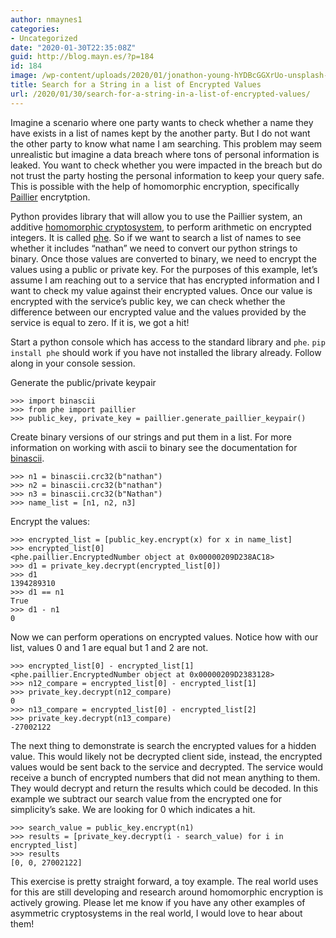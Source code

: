 ```yaml
---
author: nmaynes1
categories:
- Uncategorized
date: "2020-01-30T22:35:08Z"
guid: http://blog.mayn.es/?p=184
id: 184
image: /wp-content/uploads/2020/01/jonathon-young-hYDBcGGXrUo-unsplash-1568x1045.jpg
title: Search for a String in a list of Encrypted Values
url: /2020/01/30/search-for-a-string-in-a-list-of-encrypted-values/
---
```

Imagine a scenario where one party wants to check whether a name they have exists in a list of names kept by the another party. But I do not want the other party to know what name I am searching. This problem may seem unrealistic but imagine a data breach where tons of personal information is leaked. You want to check whether you were impacted in the breach but do not trust the party hosting the personal information to keep your query safe. This is possible with the help of homomorphic encryption, specifically [Paillier](https://en.wikipedia.org/wiki/Paillier_cryptosystem) encrytption. 

Python provides library that will allow you to use the Paillier system, an additive [homomorphic cryptosystem](https://en.wikipedia.org/wiki/Homomorphic_encryption), to perform arithmetic on encrypted integers. It is called [phe](https://python-paillier.readthedocs.io/en/stable/usage.html#usage). So if we want to search a list of names to see whether it includes &#8220;nathan&#8221; we need to convert our python strings to binary. Once those values are converted to binary, we need to encrypt the values using a public or private key. For the purposes of this example, let&#8217;s assume I am reaching out to a service that has encrypted information and I want to check my value against their encrypted values. Once our value is encrypted with the service&#8217;s public key, we can check whether the difference between our encrypted value and the values provided by the service is equal to zero. If it is, we got a hit! 

Start a python console which has access to the standard library and `phe`. `pip install phe` should work if you have not installed the library already. Follow along in your console session.

Generate the public/private keypair

<pre class="wp-block-code"><code>>>> import binascii
>>> from phe import paillier
>>> public_key, private_key = paillier.generate_paillier_keypair()</code></pre>

Create binary versions of our strings and put them in a list. For more information on working with ascii to binary see the documentation for [binascii](https://docs.python.org/3/library/binascii.html).

<pre class="wp-block-code"><code>>>> n1 = binascii.crc32(b"nathan")
>>> n2 = binascii.crc32(b"nathan")
>>> n3 = binascii.crc32(b"Nathan")
>>> name_list = &#91;n1, n2, n3]</code></pre>

Encrypt the values:

<pre class="wp-block-code"><code>>>> encrypted_list = &#91;public_key.encrypt(x) for x in name_list]
>>> encrypted_list&#91;0]
&lt;phe.paillier.EncryptedNumber object at 0x00000209D238AC18>
>>> d1 = private_key.decrypt(encrypted_list&#91;0])
>>> d1
1394289310
>>> d1 == n1
True
>>> d1 - n1
0</code></pre>

Now we can perform operations on encrypted values. Notice how with our list, values 0 and 1 are equal but 1 and 2 are not.

<pre class="wp-block-code"><code>>>> encrypted_list&#91;0] - encrypted_list&#91;1]
&lt;phe.paillier.EncryptedNumber object at 0x00000209D2383128>
>>> n12_compare = encrypted_list&#91;0] - encrypted_list&#91;1]
>>> private_key.decrypt(n12_compare)
0
>>> n13_compare = encrypted_list&#91;0] - encrypted_list&#91;2]
>>> private_key.decrypt(n13_compare)
-27002122</code></pre>

The next thing to demonstrate is search the encrypted values for a hidden value. This would likely not be decrypted client side, instead, the encrypted values would be sent back to the service and decrypted. The service would receive a bunch of encrypted numbers that did not mean anything to them. They would decrypt and return the results which could be decoded. In this example we subtract our search value from the encrypted one for simplicity&#8217;s sake. We are looking for 0 which indicates a hit.

<pre class="wp-block-code"><code>>>> search_value = public_key.encrypt(n1)
>>> results = &#91;private_key.decrypt(i - search_value) for i in encrypted_list]
>>> results
&#91;0, 0, 27002122]</code></pre>

This exercise is pretty straight forward, a toy example. The real world uses for this are still developing and research around homomorphic encryption is actively growing. Please let me know if you have any other examples of asymmetric cryptosystems in the real world, I would love to hear about them!